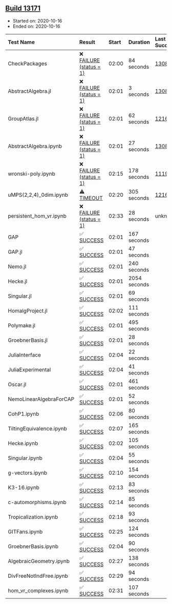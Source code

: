 ## [Build 13171](https://oscarci.mathematik.uni-kl.de/job/oscar/13171/)

* Started on: 2020-10-16
* Ended on: 2020-10-16

| Test Name    | Result | Start | Duration | Last Success | First Failure |
|:-------------|:-------|:------|:---------|:-------------|:--------------|
| CheckPackages | ❌ [FAILURE (status = 1)](https://oscarci.mathematik.uni-kl.de/job/oscar/13171/artifact/logs/build-13171/CheckPackages.log) | 02:00 | 84 seconds | [13085](https://oscarci.mathematik.uni-kl.de/job/oscar/13085/) | [13086](https://oscarci.mathematik.uni-kl.de/job/oscar/13086/) |
| AbstractAlgebra.jl | ❌ [FAILURE (status = 1)](https://oscarci.mathematik.uni-kl.de/job/oscar/13171/artifact/logs/build-13171/AbstractAlgebra.jl.log) | 02:01 | 3 seconds | [13085](https://oscarci.mathematik.uni-kl.de/job/oscar/13085/) | [13086](https://oscarci.mathematik.uni-kl.de/job/oscar/13086/) |
| GroupAtlas.jl | ❌ [FAILURE (status = 1)](https://oscarci.mathematik.uni-kl.de/job/oscar/13171/artifact/logs/build-13171/GroupAtlas.jl.log) | 02:01 | 62 seconds | [12167](https://oscarci.mathematik.uni-kl.de/job/oscar/12167/) | [12168](https://oscarci.mathematik.uni-kl.de/job/oscar/12168/) |
| AbstractAlgebra.ipynb | ❌ [FAILURE (status = 1)](https://oscarci.mathematik.uni-kl.de/job/oscar/13171/artifact/logs/build-13171/AbstractAlgebra.ipynb.log) | 02:01 | 27 seconds | [13085](https://oscarci.mathematik.uni-kl.de/job/oscar/13085/) | [13086](https://oscarci.mathematik.uni-kl.de/job/oscar/13086/) |
| wronski-poly.ipynb | ❌ [FAILURE (status = 1)](https://oscarci.mathematik.uni-kl.de/job/oscar/13171/artifact/logs/build-13171/wronski-poly.ipynb.log) | 02:15 | 178 seconds | [11192](https://oscarci.mathematik.uni-kl.de/job/oscar/11192/) | [11193](https://oscarci.mathematik.uni-kl.de/job/oscar/11193/) |
| uMPS(2,2,4)_0dim.ipynb | ⚠ [TIMEOUT](https://oscarci.mathematik.uni-kl.de/job/oscar/13171/artifact/logs/build-13171/uMPS-2-2-4-_0dim.ipynb.log) | 02:20 | 305 seconds | [12167](https://oscarci.mathematik.uni-kl.de/job/oscar/12167/) | [12168](https://oscarci.mathematik.uni-kl.de/job/oscar/12168/) |
| persistent_hom_vr.ipynb | ❌ [FAILURE (status = 1)](https://oscarci.mathematik.uni-kl.de/job/oscar/13171/artifact/logs/build-13171/persistent_hom_vr.ipynb.log) | 02:33 | 28 seconds | unknown | unknown |
| GAP | ✅ [SUCCESS](https://oscarci.mathematik.uni-kl.de/job/oscar/13171/artifact/logs/build-13171/GAP.log) | 02:01 | 167 seconds |  |  |
| GAP.jl | ✅ [SUCCESS](https://oscarci.mathematik.uni-kl.de/job/oscar/13171/artifact/logs/build-13171/GAP.jl.log) | 02:01 | 47 seconds |  |  |
| Nemo.jl | ✅ [SUCCESS](https://oscarci.mathematik.uni-kl.de/job/oscar/13171/artifact/logs/build-13171/Nemo.jl.log) | 02:01 | 240 seconds |  |  |
| Hecke.jl | ✅ [SUCCESS](https://oscarci.mathematik.uni-kl.de/job/oscar/13171/artifact/logs/build-13171/Hecke.jl.log) | 02:01 | 2054 seconds |  |  |
| Singular.jl | ✅ [SUCCESS](https://oscarci.mathematik.uni-kl.de/job/oscar/13171/artifact/logs/build-13171/Singular.jl.log) | 02:01 | 69 seconds |  |  |
| HomalgProject.jl | ✅ [SUCCESS](https://oscarci.mathematik.uni-kl.de/job/oscar/13171/artifact/logs/build-13171/HomalgProject.jl.log) | 02:02 | 111 seconds |  |  |
| Polymake.jl | ✅ [SUCCESS](https://oscarci.mathematik.uni-kl.de/job/oscar/13171/artifact/logs/build-13171/Polymake.jl.log) | 02:01 | 495 seconds |  |  |
| GroebnerBasis.jl | ✅ [SUCCESS](https://oscarci.mathematik.uni-kl.de/job/oscar/13171/artifact/logs/build-13171/GroebnerBasis.jl.log) | 02:01 | 28 seconds |  |  |
| JuliaInterface | ✅ [SUCCESS](https://oscarci.mathematik.uni-kl.de/job/oscar/13171/artifact/logs/build-13171/JuliaInterface.log) | 02:04 | 22 seconds |  |  |
| JuliaExperimental | ✅ [SUCCESS](https://oscarci.mathematik.uni-kl.de/job/oscar/13171/artifact/logs/build-13171/JuliaExperimental.log) | 02:04 | 41 seconds |  |  |
| Oscar.jl | ✅ [SUCCESS](https://oscarci.mathematik.uni-kl.de/job/oscar/13171/artifact/logs/build-13171/Oscar.jl.log) | 02:01 | 461 seconds |  |  |
| NemoLinearAlgebraForCAP | ✅ [SUCCESS](https://oscarci.mathematik.uni-kl.de/job/oscar/13171/artifact/logs/build-13171/NemoLinearAlgebraForCAP.log) | 02:01 | 52 seconds |  |  |
| CohP1.ipynb | ✅ [SUCCESS](https://oscarci.mathematik.uni-kl.de/job/oscar/13171/artifact/logs/build-13171/CohP1.ipynb.log) | 02:06 | 80 seconds |  |  |
| TiltingEquivalence.ipynb | ✅ [SUCCESS](https://oscarci.mathematik.uni-kl.de/job/oscar/13171/artifact/logs/build-13171/TiltingEquivalence.ipynb.log) | 02:07 | 165 seconds |  |  |
| Hecke.ipynb | ✅ [SUCCESS](https://oscarci.mathematik.uni-kl.de/job/oscar/13171/artifact/logs/build-13171/Hecke.ipynb.log) | 02:02 | 105 seconds |  |  |
| Singular.ipynb | ✅ [SUCCESS](https://oscarci.mathematik.uni-kl.de/job/oscar/13171/artifact/logs/build-13171/Singular.ipynb.log) | 02:04 | 55 seconds |  |  |
| g-vectors.ipynb | ✅ [SUCCESS](https://oscarci.mathematik.uni-kl.de/job/oscar/13171/artifact/logs/build-13171/g-vectors.ipynb.log) | 02:10 | 154 seconds |  |  |
| K3-16.ipynb | ✅ [SUCCESS](https://oscarci.mathematik.uni-kl.de/job/oscar/13171/artifact/logs/build-13171/K3-16.ipynb.log) | 02:13 | 83 seconds |  |  |
| c-automorphisms.ipynb | ✅ [SUCCESS](https://oscarci.mathematik.uni-kl.de/job/oscar/13171/artifact/logs/build-13171/c-automorphisms.ipynb.log) | 02:14 | 85 seconds |  |  |
| Tropicalization.ipynb | ✅ [SUCCESS](https://oscarci.mathematik.uni-kl.de/job/oscar/13171/artifact/logs/build-13171/Tropicalization.ipynb.log) | 02:18 | 93 seconds |  |  |
| GITFans.ipynb | ✅ [SUCCESS](https://oscarci.mathematik.uni-kl.de/job/oscar/13171/artifact/logs/build-13171/GITFans.ipynb.log) | 02:25 | 124 seconds |  |  |
| GroebnerBasis.ipynb | ✅ [SUCCESS](https://oscarci.mathematik.uni-kl.de/job/oscar/13171/artifact/logs/build-13171/GroebnerBasis.ipynb.log) | 02:04 | 90 seconds |  |  |
| AlgebraicGeometry.ipynb | ✅ [SUCCESS](https://oscarci.mathematik.uni-kl.de/job/oscar/13171/artifact/logs/build-13171/AlgebraicGeometry.ipynb.log) | 02:27 | 138 seconds |  |  |
| DivFreeNotIndFree.ipynb | ✅ [SUCCESS](https://oscarci.mathematik.uni-kl.de/job/oscar/13171/artifact/logs/build-13171/DivFreeNotIndFree.ipynb.log) | 02:29 | 94 seconds |  |  |
| hom_vr_complexes.ipynb | ✅ [SUCCESS](https://oscarci.mathematik.uni-kl.de/job/oscar/13171/artifact/logs/build-13171/hom_vr_complexes.ipynb.log) | 02:31 | 107 seconds |  |  |
